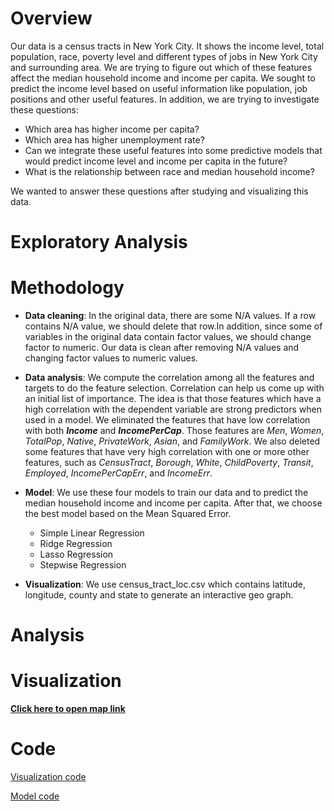 # Overview
  Our data is a census tracts in New York City. It shows the income level, total population, race, poverty level and different types of jobs in New York City and surrounding area. We are trying to figure out which of these features affect the median household income and income per capita. We sought to predict the income level based on useful information like population, job positions and other useful features. In addition, we are trying to investigate these questions:
  - Which area has higher income per capita?
  - Which area has higher unemployment rate?
  - Can we integrate these useful features into some predictive models that would predict income level and income per capita in the future?
  - What is the relationship between race and median household income?

  We wanted to answer these questions after studying and visualizing this data.

# Exploratory Analysis


# Methodology
  - **Data cleaning**: In the original data, there are some N/A values. If a row contains N/A value, we should delete that row.In addition, since some of variables in the original data contain factor values, we should change factor to numeric. Our data is clean after removing N/A values and changing factor values to numeric values.

  - **Data analysis**: We compute the correlation among all the features and targets to do the feature selection. Correlation can help us come up with an initial list of importance. The idea is that those features which have a high correlation with the dependent variable are strong predictors when used in a model. We eliminated the features that have low correlation with both **_Income_** and **_IncomePerCap_**. Those features are _Men_, _Women_, _TotalPop_, _Native_, _PrivateWork_, _Asian_, and _FamilyWork_. We also deleted some features that have very high correlation with one or more other features, such as _CensusTract_, _Borough_, _White_, _ChildPoverty_, _Transit_, _Employed_, _IncomePerCapErr_, and _IncomeErr_.

  - **Model**: We use these four models to train our data and to predict the median household income and income per capita. After that, we choose the best model based on the Mean Squared Error.
    - Simple Linear Regression
    - Ridge Regression
    - Lasso Regression
    - Stepwise Regression<br />
    
  - **Visualization**: We use census_tract_loc.csv which contains latitude, longitude, county and state to generate an interactive geo graph.

# Analysis

# Visualization
  [**Click here to open map link**](https://kzhang49.github.io/data2020-midterm-project/map.html)


# Code
  [Visualization code](https://github.com/kzhang49/data2020-midterm-project/blob/master/geograph.Rmd)
  
  [Model code](https://github.com/kzhang49/data2020-midterm-project/blob/master/midterm_project.Rmd)
